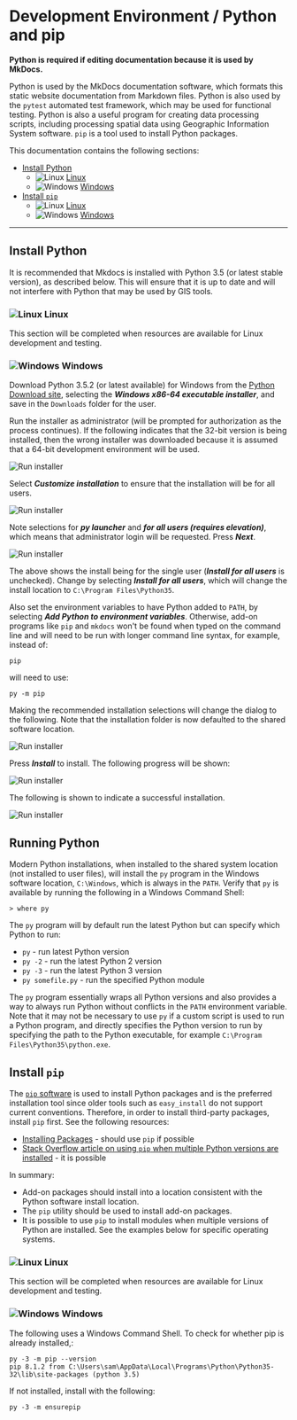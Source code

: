 # Development Environment / Python and pip #

**Python is required if editing documentation because it is used by MkDocs.**

Python is used by the MkDocs documentation software, which formats this static website documentation from Markdown files.
Python is also used by the `pytest` automated test framework, which may be used for functional testing.
Python is also a useful program for creating data processing scripts, including processing spatial data using Geographic Information System
software.
`pip` is a tool used to install Python packages.

This documentation contains the following sections:

* [Install Python](#install-python)
	+ ![Linux](../images/linux-32.png) [Linux](#linux)
	+ ![Windows](../images/windows-32.ico) [Windows](#windows)
* [Install `pip`](#install-pip)
	+ ![Linux](../images/linux-32.png) [Linux](#linux)
	+ ![Windows](../images/windows-32.ico) [Windows](#windows)

-------------------------- 

## Install Python ##

It is recommended that Mkdocs is installed with Python 3.5 (or latest stable version), as described below.
This will ensure that it is up to date and will not interfere with Python that may be used by GIS tools.

### ![Linux](../images/linux-32.png) Linux ###

This section will be completed when resources are available for Linux development and testing.

### ![Windows](../images/windows-32.ico) Windows ###

Download Python 3.5.2 (or latest available) for Windows from the [Python Download site](https://www.python.org/downloads/windows/),
selecting the ***Windows x86-64 executable installer***,
and save in the `Downloads` folder for the user.

Run the installer as administrator (will be prompted for authorization as the process continues).
If the following indicates that the 32-bit version is being installed, then the wrong installer was downloaded
because it is assumed that a 64-bit development environment will be used.

![Run installer](python-images/install-python1.png)

Select ***Customize installation*** to ensure that the installation will be for all users.

![Run installer](python-images/install-python2.png)

Note selections for ***py launcher*** and ***for all users (requires elevation)***,
which means that administrator login will be requested.  Press ***Next***.

![Run installer](python-images/install-python3.png)

The above shows the install being for the single user (***Install for all users*** is unchecked).
Change by selecting ***Install for all users***,
which will change the install location to `C:\Program Files\Python35`.

Also set the environment variables to have Python added to `PATH`, by selecting ***Add Python to environment variables***.
Otherwise, add-on programs like `pip` and `mkdocs` won't be found when typed on the command line and will need
to be run with longer command line syntax, for example, instead of:

```
pip
```

will need to use:

```com
py -m pip
```

Making the recommended installation selections will change the dialog to the following.
Note that the installation folder is now defaulted to the shared software location.

![Run installer](python-images/install-python4.png)

Press ***Install*** to install.  The following progress will be shown:

![Run installer](python-images/install-python5.png)

The following is shown to indicate a successful installation.

![Run installer](python-images/install-python6.png)


## Running Python ##

Modern Python installations, when installed to the shared system location (not installed to user files), will install the `py` program
in the Windows software location, `C:\Windows`, which is always in the `PATH`.
Verify that `py` is available by running the following in a Windows Command Shell:

```com
> where py

```


The `py` program will by default run the latest Python but can specify which Python to run:

* `py` - run latest Python version
* `py -2` - run the latest Python 2 version
* `py -3` - run the latest Python 3 version
* `py somefile.py` - run the specified Python module

The `py` program essentially wraps all Python versions and also provides a way to always run Python without conflicts in the `PATH` environment variable.
Note that it may not be necessary to use `py` if a custom script is used to run a Python program, and directly specifies the Python version to run
by specifying the path to the Python executable, for example `C:\Program Files\Python35\python.exe`.

## Install `pip` ##

The [`pip` software](https://pip.pypa.io/en/stable/) is used to install Python packages and is the preferred installation tool since older tools such as `easy_install`
do not support current conventions.  Therefore, in order to install third-party packages, install `pip` first.
See the following resources:

* [Installing Packages](https://packaging.python.org/installing/) - should use `pip` if possible
* [Stack Overflow article on using `pip` when multiple Python versions are installed](http://stackoverflow.com/questions/10919569/how-to-install-a-module-use-pip-for-specific-version-of) -
it is possible

In summary:

* Add-on packages should install into a location consistent with the Python software install location.
* The `pip` utility should be used to install add-on packages.
* It is possible to use `pip` to install modules when multiple versions of Python are installed.
See the examples below for specific operating systems.

### ![Linux](../images/linux-32.png) Linux ###

This section will be completed when resources are available for Linux development and testing.

### ![Windows](../images/windows-32.ico) Windows ###

The following uses a Windows Command Shell.  To check for whether pip is already installed,:

```com
py -3 -m pip --version
pip 8.1.2 from C:\Users\sam\AppData\Local\Programs\Python\Python35-32\lib\site-packages (python 3.5)

```

If not installed, install with the following:

```com
py -3 -m ensurepip
```
